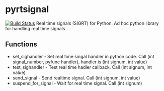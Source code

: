 # pyrtsignal
[![Build Status](https://travis-ci.org/gvaduha/pyrtsignal.svg?branch=master)](https://travis-ci.org//gvaduha/pyrtsignal) 
Real time signals (SIGRT) for Python. Ad hoc python library for handling real time signals

## Functions
* set_sighandler - Set real time singal handler in python code. Call (int signal_number, pyfunc handler), handler is (int signum, int value)
* test_sighandler - Test real time hadler callback. Call (int signum, int value)
* send_signal - Send realtime signal. Call (int signum, int value)
* suspend_for_signal - Wait for real time signal. Call (int signum)
